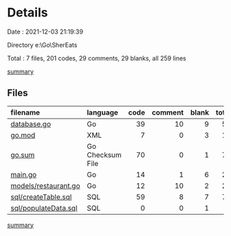 # Details

Date : 2021-12-03 21:19:39

Directory e:\Go\SherEats

Total : 7 files,  201 codes, 29 comments, 29 blanks, all 259 lines

[summary](results.md)

## Files
| filename | language | code | comment | blank | total |
| :--- | :--- | ---: | ---: | ---: | ---: |
| [database.go](/database.go) | Go | 39 | 10 | 9 | 58 |
| [go.mod](/go.mod) | XML | 7 | 0 | 3 | 10 |
| [go.sum](/go.sum) | Go Checksum File | 70 | 0 | 1 | 71 |
| [main.go](/main.go) | Go | 14 | 1 | 6 | 21 |
| [models/restaurant.go](/models/restaurant.go) | Go | 12 | 10 | 2 | 24 |
| [sql/createTable.sql](/sql/createTable.sql) | SQL | 59 | 8 | 7 | 74 |
| [sql/populateData.sql](/sql/populateData.sql) | SQL | 0 | 0 | 1 | 1 |

[summary](results.md)